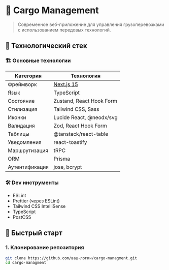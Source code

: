# 🚚 Cargo Management

> Современное веб-приложение для управления грузоперевозками с использованием передовых технологий.

## 🧰 Технологический стек

### 🏗️ Основные технологии

| Категория        | Технология                        |
|------------------|-----------------------------------|
| Фреймворк        | [Next.js 15](https://nextjs.org/) |
| Язык             | TypeScript                        |
| Состояние        | Zustand, React Hook Form          |
| Стилизация       | Tailwind CSS, Sass                |
| Иконки           | Lucide React, @neodx/svg          |
| Валидация        | Zod, React Hook Form              |
| Таблицы          | @tanstack/react-table             |
| Уведомления      | react-toastify                    |
| Маршрутизация    | tRPC                              |
| ORM              | Prisma                            |
| Аутентификация   | jose, bcrypt                      |

### 🛠️ Dev инструменты

- ESLint
- Prettier (через ESLint)
- Tailwind CSS IntelliSense
- TypeScript
- PostCSS

## 🚀 Быстрый старт

### 1. Клонирование репозитория

```bash
git clone https://github.com/ваш-логин/cargo-managment.git
cd cargo-managment
